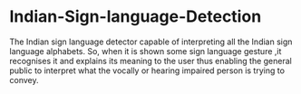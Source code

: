 # Indian-Sign-language-Detection
 The Indian sign language detector capable of interpreting all the Indian sign language alphabets. So, when it is shown some sign language gesture ,it recognises it and explains its meaning to the user thus enabling the general public to interpret what the vocally or hearing impaired person is trying to convey.
